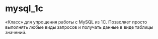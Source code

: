# mysql_1c
«Класс» для упрощения работы с MySQL из 1С. Позволяет просто выполнять любые виды запросов и получать данные в виде таблицы значений.
